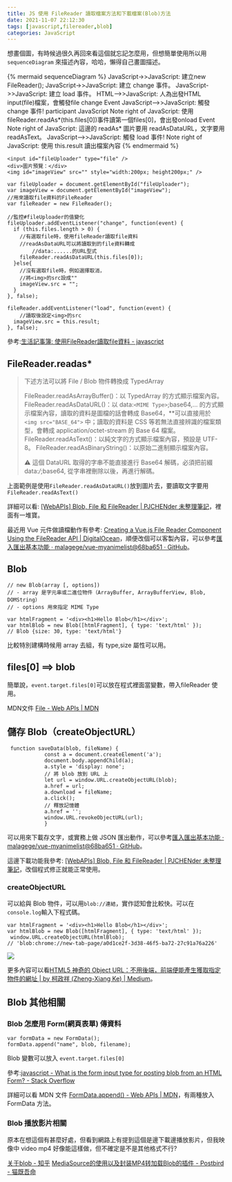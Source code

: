 ```yaml
---
title: JS 使用 FileReader 讀取檔案方法和下載檔案(Blob)方法
date: 2021-11-07 22:12:30
tags: [javascript,filereader,blob]
categories: JavaScript 
---
```


想畫個圖，有時候過很久再回來看這個就忘記怎麼用，但想簡單使用所以用 `sequenceDiagram` 來描述內容，哈哈，懶得自己畫圖描述。

<!--more-->

{% mermaid sequenceDiagram %} 
    JavaScript->>JavaScript: 建立new FileReader();
    JavaScript->>JavaScript: 建立 change 事件。
    JavaScript->>JavaScript: 建立 load 事件。
    HTML-->>JavaScript: 人為出發HTML input(file)檔案，會觸發file change Event
    JavaScript-->>JavaScript: 觸發 change 事件!
    participant JavaScript
    Note right of JavaScript: 使用 fileReader.readAs*(this.files[0])事件讀第一個files[0]，會出發onload Event
    Note right of JavaScript: 這邊的 readAs* 圖片要用 readAsDataURL，文字要用 readAsText。
    JavaScript-->>JavaScript: 觸發 load 事件!
    Note right of JavaScript: 使用 this.result 讀出檔案內容
{% endmermaid %}

```htmlembedded=
<input id="fileUploader" type="file" />
<div>圖片預覽：</div>
<img id="imageView" src="" style="width:200px; height200px;" />
```

```javascript=
var fileUploader = document.getElementById("fileUploader");
var imageView = document.getElementById("imageView");
//用來讀取file資料的FileReader
var fileReader = new FileReader();

//監控#fileUploader的值變化
fileUploader.addEventListener("change", function(event) {
  if (this.files.length > 0) {
  	//有選取file時，使用fileReader讀取file資料
    //readAsDataURL可以將讀取到的file資料轉成
		//data:......的URL型式
    fileReader.readAsDataURL(this.files[0]);
  }else{
  	//沒有選取file時，例如選擇取消，
    //將<img>的src設成""
  	imageView.src = "";
  }
}, false);

fileReader.addEventListener("load", function(event) {
	//讀取後設定<img>的src
  imageView.src = this.result;
}, false);
```

參考:[生活記事簿: 使用FileReader讀取file資料 - javascript](http://hklifenote.blogspot.com/2016/08/filereaderfile-javascript.html)

## FileReader.readas*

> 下述方法可以將 File / Blob 物件轉換成 TypedArray
>
>    FileReader.readAsArrayBuffer()：以 TypedArray 的方式顯示檔案內容。
>    FileReader.readAsDataURL()：以 data:`<MIME Type>`;base64,... 的方式顯示檔案內容，讀取的資料是圖檔的話會轉成 Base64，**可以直接用於 `<img src="BASE_64">` 中；讀取的資料是 CSS 等若無法直接辨識的檔案類型，會轉成 application/octet-stream 的 Base 64 檔案。
>    FileReader.readAsText()：以純文字的方式顯示檔案內容，預設是 UTF-8。
>    FileReader.readAsBinaryString()：以原始二進制顯示檔案內容。
>
>    ⚠️ 這個 DataURL 取得的字串不能直接進行 Base64 解碼，必須把前綴 data:*/*;base64, 從字串裡刪除以後，再進行解碼。

上面範例是使用`FileReader.readAsDataURL()`放到圖片去，要讀取文字要用`FileReader.readAsText()`

詳細可以看: [[WebAPIs] Blob, File 和 FileReader | PJCHENder 未整理筆記](https://pjchender.dev/webapis/webapis-blob-file/)，裡面有一堆寶。

最近用 Vue 元件做讀檔動作有參考: [Creating a Vue.js File Reader Component Using the FileReader API | DigitalOcean](https://www.digitalocean.com/community/tutorials/vuejs-file-reader-component)，順便改個可以客製內容，可以參考[匯入匯出基本功能 · malagege/vue-myanimelist@68ba651 · GitHub](https://github.com/malagege/vue-myanimelist/commit/68ba65151c370e15a0c70ae95055fa8d2411749a)。

## Blob

```javascript=
// new Blob(array [, options])
// - array 是字元串或二進位物件（ArrayBuffer, ArrayBufferView, Blob, DOMString）
// - options 用來指定 MIME Type

var htmlFragment = '<div><h1>Hello Blob</h1></div>';
var htmlBlob = new Blob([htmlFragment], { type: 'text/html' });
// Blob {size: 30, type: 'text/html'}
```

比較特別建構時候用 array 去組，有 type,size 屬性可以用。

## files[0] ==> blob 

簡單說，`event.target.files[0]`可以放在程式裡面當變數，帶入fileReader 使用。

MDN文件 [File - Web APIs | MDN](https://developer.mozilla.org/en-US/docs/Web/API/File)



## 儲存 Blob（createObjectURL）

```javascript=
 function saveData(blob, fileName) { 
            const a = document.createElement('a');
            document.body.appendChild(a);
            a.style = 'display: none';
            // 將 blob 放到 URL 上
            let url = window.URL.createObjectURL(blob);
            a.href = url;
            a.download = fileName;
            a.click();
            // 釋放記憶體
            a.href = '';
            window.URL.revokeObjectURL(url);
            }
```


可以用來下載存文字，或實務上做 JSON 匯出動作，可以參考[匯入匯出基本功能 · malagege/vue-myanimelist@68ba651 · GitHub](https://github.com/malagege/vue-myanimelist/commit/68ba65151c370e15a0c70ae95055fa8d2411749a)。

這邊下載功能我參考: [[WebAPIs] Blob, File 和 FileReader | PJCHENder 未整理筆記](https://pjchender.dev/webapis/webapis-blob-file/)，改個程式修正就能正常使用。



### createObjectURL

可以給與 Blob 物件，可以用`blob://連結`，實作認知會比較快。可以在 `console.log`輸入下程式碼。

```javascript=
var htmlFragment = '<div><h1>Hello Blob</h1></div>';
var htmlBlob = new Blob([htmlFragment], { type: 'text/html' });
 window.URL.createObjectURL(htmlBlob);
// 'blob:chrome://new-tab-page/a0d1ce2f-3d38-46f5-ba72-27c91a76a226'
```

![](https://i.imgur.com/265F5Bb.png)


更多內容可以看[HTML5 神奇的 Object URL：不用後端，前端便能產生獲取指定物件的網址 | by 柯政祥 (Zheng-Xiang Ke) | Medium](https://medium.com/@kf99916/html5-%E7%A5%9E%E5%A5%87%E7%9A%84-object-url-%E4%B8%8D%E7%94%A8%E5%BE%8C%E7%AB%AF-%E5%89%8D%E7%AB%AF%E4%BE%BF%E8%83%BD%E7%94%A2%E7%94%9F%E7%8D%B2%E5%8F%96%E6%8C%87%E5%AE%9A%E7%89%A9%E4%BB%B6%E7%9A%84%E7%B6%B2%E5%9D%80-6df283d58505)。



## Blob 其他相關

### Blob 怎麼用 Form(網頁表單) 傳資料

```javascript=
var formData = new FormData();
formData.append("name", blob, filename);
```

Blob 變數可以放入 `event.target.files[0]`

參考:[javascript - What is the form input type for posting blob from an HTML Form? - Stack Overflow](https://stackoverflow.com/questions/37218585/what-is-the-form-input-type-for-posting-blob-from-an-html-form)

詳細可以看 MDN 文件 [FormData.append() - Web APIs | MDN](https://developer.mozilla.org/en-US/docs/Web/API/FormData/append)，有兩種放入 FormData 方法。

### Blob 播放影片相關

原本在想這個有甚麼好處，但看到網路上有提到這個是邊下載邊播放影片，但我映像中 video mp4 好像能這樣做，但不確定是不是其他格式不行?

[关于blob - 知乎](https://zhuanlan.zhihu.com/p/166014722)
[MediaSource的使用以及封装MP4转加载Blob的插件 - Postbird - 猫既吾命](http://www.ptbird.cn/javascript-mediasource-mpt-to-blob.html)